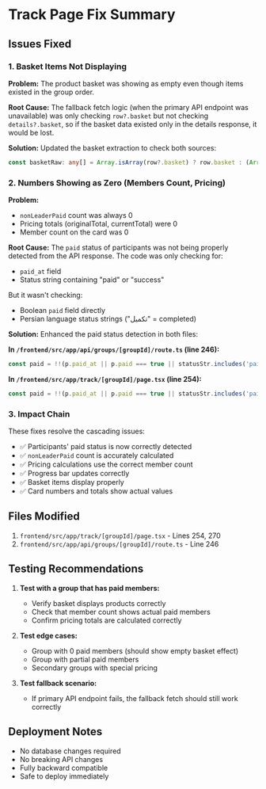 # Track Page Fix Summary

## Issues Fixed

### 1. **Basket Items Not Displaying**
**Problem:** The product basket was showing as empty even though items existed in the group order.

**Root Cause:** The fallback fetch logic (when the primary API endpoint was unavailable) was only checking `row?.basket` but not checking `details?.basket`, so if the basket data existed only in the details response, it would be lost.

**Solution:** Updated the basket extraction to check both sources:
```typescript
const basketRaw: any[] = Array.isArray(row?.basket) ? row.basket : (Array.isArray(details?.basket) ? details.basket : []);
```

### 2. **Numbers Showing as Zero (Members Count, Pricing)**
**Problem:** 
- `nonLeaderPaid` count was always 0
- Pricing totals (originalTotal, currentTotal) were 0
- Member count on the card was 0

**Root Cause:** The `paid` status of participants was not being properly detected from the API response. The code was only checking for:
- `paid_at` field
- Status string containing "paid" or "success"

But it wasn't checking:
- Boolean `paid` field directly
- Persian language status strings ("تکمیل" = completed)

**Solution:** Enhanced the paid status detection in both files:

**In `/frontend/src/app/api/groups/[groupId]/route.ts` (line 246):**
```typescript
const paid = !!(p.paid_at || p.paid === true || statusStr.includes('paid') || statusStr.includes('success') || statusStr.includes('تکمیل'));
```

**In `/frontend/src/app/track/[groupId]/page.tsx` (line 254):**
```typescript
const paid = !!(p.paid_at || p.paid === true || statusStr.includes('paid') || statusStr.includes('success') || statusStr.includes('تکمیل'));
```

### 3. **Impact Chain**
These fixes resolve the cascading issues:
- ✅ Participants' paid status is now correctly detected
- ✅ `nonLeaderPaid` count is accurately calculated
- ✅ Pricing calculations use the correct member count
- ✅ Progress bar updates correctly
- ✅ Basket items display properly
- ✅ Card numbers and totals show actual values

## Files Modified

1. `frontend/src/app/track/[groupId]/page.tsx` - Lines 254, 270
2. `frontend/src/app/api/groups/[groupId]/route.ts` - Line 246

## Testing Recommendations

1. **Test with a group that has paid members:**
   - Verify basket displays products correctly
   - Check that member count shows actual paid members
   - Confirm pricing totals are calculated correctly

2. **Test edge cases:**
   - Group with 0 paid members (should show empty basket effect)
   - Group with partial paid members
   - Secondary groups with special pricing

3. **Test fallback scenario:**
   - If primary API endpoint fails, the fallback fetch should still work correctly

## Deployment Notes

- No database changes required
- No breaking API changes
- Fully backward compatible
- Safe to deploy immediately
